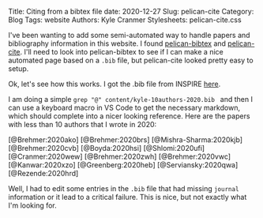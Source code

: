 Title:  Citing from a bibtex file
date: 2020-12-27
Slug: pelican-cite
Category: Blog
Tags:  website
Authors: Kyle Cranmer
Stylesheets: pelican-cite.css

I've been wanting to add some semi-automated way to handle papers and bibliography information in this website. I found [pelican-bibtex](https://github.com/vene/pelican-bibtex) and [pelican-cite](https://github.com/VorpalBlade/pelican-cite). I'll need to look into pelican-bibtex to see if I can make a nice automated page based on a `.bib` file, but pelican-cite looked pretty easy to setup. 

Ok, let's see how this works. I got the .bib file from INSPIRE [here](https://inspirehep.net/literature?sort=mostrecent&size=25&page=1&q=a%3Ak.s.cranmer.1&author_count=10%20authors%20or%20less&ui-citation-summary=true).

I am doing a simple `grep "@" content/kyle-10authors-2020.bib ` and then I can use a keyboard macro in VS Code to get the necessary markdown, which should complete into a nicer looking reference. Here are the papers with less than 10 authors that I wrote in 2020: 

[@Brehmer:2020ako]
[@Brehmer:2020brs]
[@Mishra-Sharma:2020kjb]
[@Brehmer:2020cvb]
[@Boyda:2020hsi]
[@Shlomi:2020ufi] 
[@Cranmer:2020wew]
[@Brehmer:2020zwh]
[@Brehmer:2020vwc]
[@Kanwar:2020xzo]
[@Greenberg:2020heb]
[@Serviansky:2020qwa]
[@Rezende:2020hrd]

Well, I had to edit some entries in the `.bib` file that had missing `journal` information or it lead to a critical failure. This is nice, but not exactly what I'm looking for. 